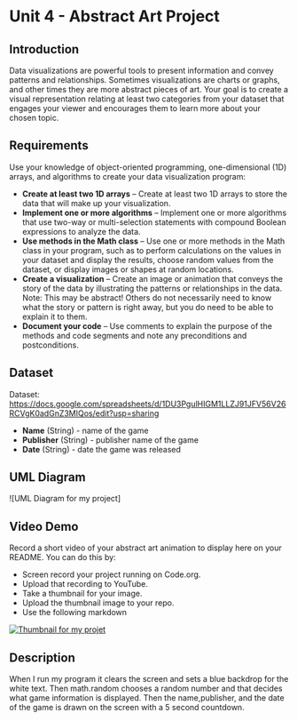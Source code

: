# Unit 4 - Abstract Art Project

## Introduction

Data visualizations are powerful tools to present information and convey patterns and relationships. Sometimes visualizations are charts or graphs, and other times they are more abstract pieces of art. Your goal is to create a visual representation relating at least two categories from your dataset that engages your viewer and encourages them to learn more about your chosen topic.

## Requirements

Use your knowledge of object-oriented programming, one-dimensional (1D) arrays, and algorithms to create your data visualization program:

- **Create at least two 1D arrays** – Create at least two 1D arrays to store the data that will make up your visualization.
- **Implement one or more algorithms** – Implement one or more algorithms that use two-way or multi-selection statements with compound Boolean expressions to analyze the data.
- **Use methods in the Math class** – Use one or more methods in the Math class in your program, such as to perform calculations on the values in your dataset and display the results, choose random values from the dataset, or display images or shapes at random locations.
- **Create a visualization** – Create an image or animation that conveys the story of the data by illustrating the patterns or relationships in the data.
  Note: This may be abstract! Others do not necessarily need to know what the story or pattern is right away, but you do need to be able to explain it to them.
- **Document your code** – Use comments to explain the purpose of the methods and code segments and note any preconditions and postconditions.

## Dataset



Dataset: https://docs.google.com/spreadsheets/d/1DU3PgulHIGM1LLZJ91JFV56V26RCVgK0adGnZ3MIQos/edit?usp=sharing


- **Name** (String) - name of the game
- **Publisher** (String) - publisher name of the game
- **Date** (String) - date the game was released
## UML Diagram


![UML Diagram for my project]

## Video Demo

Record a short video of your abstract art animation to display here on your README. You can do this by:

- Screen record your project running on Code.org.
- Upload that recording to YouTube.
- Take a thumbnail for your image.
- Upload the thumbnail image to your repo.
- Use the following markdown

[![Thumbnail for my projet](nameOfThumbnail.png)](https://youtube.com/shorts/PNDWdMYxQCw?feature=share)

## Description

When I run my program it clears the screen and sets a blue backdrop for the white text. Then math.random chooses a random number and that decides what game information is displayed. Then the name,publisher, and the date of the game is drawn on the screen with a 5 second countdown.
